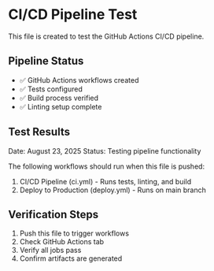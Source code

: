 # CI/CD Pipeline Test

This file is created to test the GitHub Actions CI/CD pipeline.

## Pipeline Status

- ✅ GitHub Actions workflows created
- ✅ Tests configured
- ✅ Build process verified
- ✅ Linting setup complete

## Test Results

Date: August 23, 2025
Status: Testing pipeline functionality

The following workflows should run when this file is pushed:
1. CI/CD Pipeline (ci.yml) - Runs tests, linting, and build
2. Deploy to Production (deploy.yml) - Runs on main branch

## Verification Steps

1. Push this file to trigger workflows
2. Check GitHub Actions tab
3. Verify all jobs pass
4. Confirm artifacts are generated
